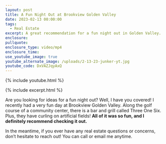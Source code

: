 ```yaml
---
layout: post
title: A Fun Night Out at Brookview Golden Valley
date: 2023-02-13 00:00:00
tags:
  - Real Estate
excerpt: A great recommendation for a fun night out in Golden Valley.
enclosure:
pullquote:
enclosure_type: video/mp4
enclosure_time:
use_youtube_image: true
youtube_alternate_image: /uploads/2-13-23-junker-yt.jpg
youtube_code: DxVAZJqyAxQ
---
```

{% include youtube.html %}

{% include excerpt.html %}

Are you looking for ideas for a fun night out? Well, I have you covered! I recently had a very fun day at Brookview Golden Valley. Along the golf course of a community center, there is a bar and grill called Three One Six. Plus, they have curling on artificial fields! **All of it was so fun, and I definitely recommend checking it out.**&nbsp;

In the meantime, if you ever have any real estate questions or concerns, don’t hesitate to reach out! You can call or email me anytime.